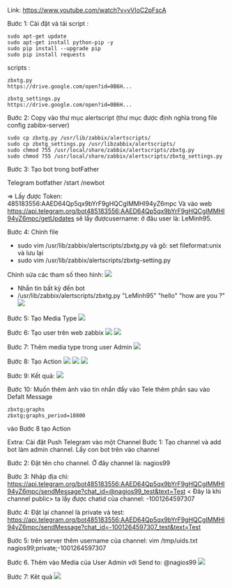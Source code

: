 Link: https://www.youtube.com/watch?v=vVIoC2pFscA

Bước 1: Cài đặt và tải script :

    sudo apt-get update
    sudo apt-get install python-pip -y
    sudo pip install --upgrade pip
    sudo pip install requests

scripts :

    zbxtg.py
    https://drive.google.com/open?id=0B6H...

    zbxtg_settings.py
    https://drive.google.com/open?id=0B6H...

Bước 2: Copy vào thư mục alertscript (thư mục được định nghĩa trong file config zabibx-server)

    sudo cp zbxtg.py /usr/lib/zabbix/alertscripts/
    sudo cp zbxtg_settings.py /usr/libzabbix/alertscripts/
    sudo chmod 755 /usr/local/share/zabbix/alertscripts/zbxtg.py
    sudo chmod 755 /usr/local/share/zabbix/alertscripts/zbxtg_settings.py

Bước 3: Tạo bot trong botFather

Telegram botfather
/start
/newbot

=> Lấy được Token: 485183556:AAED64Qp5qx9bYrF9gHQCgIMMHI94yZ6mpc
 Và vào web https://api.telegram.org/bot485183556:AAED64Qp5qx9bYrF9gHQCgIMMHI94yZ6mpc/getUpdates
 sẽ lấy đượcusername: ở đâu user là: LeMinh95.

Bước 4: Chỉnh file

  - sudo vim /usr/lib/zabbix/alertscripts/zbxtg.py và gõ: set fileformat:unix và lưu lại
  - sudo vim /usr/lib/zabbix/alertscripts/zbxtg-setting.py

Chỉnh sửa các tham số theo hình: 
![](image/j.png)
- Nhắn tin bất kỳ đến bot
- /usr/lib/zabbix/alertscripts/zbxtg.py "LeMinh95" "hello" "how are you ?"
![](image/k.png)

Bước 5: Tạo Media Type
![](image/a.png)


Bước 6: Tạo user trên web zabbix
![](image/b.png)
![](image/c.png)


Bước 7: Thêm media type trong user Admin
![](image/d.png)

Bước 8: Tạo Action 
![](image/e.png)
![](image/f.png)
![](image/g.png)

Bước 9: Kết quả:
![](image/l.png)

Bước 10: Muốn thêm ảnh vào tin nhắn đẩy vào Tele thêm phần sau vào Defalt Message

    zbxtg;graphs
    zbxtg;graphs_period=10800
    
vào Bước 8 tạo Action 

Extra: Cài đặt Push Telegram vào một Channel
Bước 1: Tạo channel và add bot làm admin channel. Lấy con bot trên vào channel

Bước 2: Đặt tên cho channel. Ở đây channel là: nagios99

Bước 3: Nhâp địa chỉ: https://api.telegram.org/bot485183556:AAED64Qp5qx9bYrF9gHQCgIMMHI94yZ6mpc/sendMessage?chat_id=@nagios99_test&text=Test < Đây là khi channel public>
ta lấy được chatid của channel: -1001264597307

Bước 4: Đặt lại channel là private và test: https://api.telegram.org/bot485183556:AAED64Qp5qx9bYrF9gHQCgIMMHI94yZ6mpc/sendMessage?chat_id=-1001264597307_test&text=Test

Bước 5: trên server thêm username của channel: vim /tmp/uids.txt
nagios99;private;-1001264597307

Bước 6. Thêm vào Media của User Admin với Send to: @nagios99
![](image/o.png)

Bước 7: Kêt quả 
![](image/p.png)
